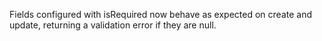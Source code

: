 Fields configured with isRequired now behave as expected on create and update, returning a validation error if they are null. 